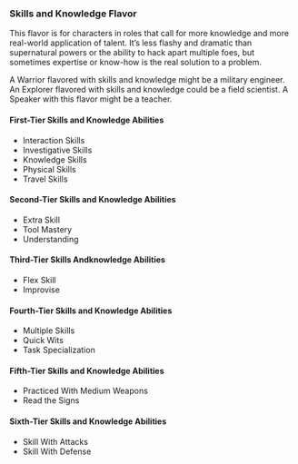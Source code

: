 ### Skills and Knowledge Flavor

<!-- P, ID: 040312 -->

This flavor is for characters in roles that call for more knowledge and more real-world application of talent. It’s less flashy and dramatic than supernatural powers or the ability to hack apart multiple foes, but sometimes expertise or know-how is the real solution to a problem.

<!-- P, ID: 040313 -->

A Warrior flavored with skills and knowledge might be a military engineer. An Explorer flavored with skills and knowledge could be a field scientist. A Speaker with this flavor might be a teacher.

#### First-Tier Skills and Knowledge Abilities

<!-- L, ID: 040316 -->

- Interaction Skills
- Investigative Skills
- Knowledge Skills
- Physical Skills
- Travel Skills

<!-- /L -->

#### Second-Tier Skills and Knowledge Abilities

<!-- L, ID: 040329 -->

- Extra Skill
- Tool Mastery
- Understanding

<!-- /L -->

#### Third-Tier Skills Andknowledge Abilities

<!-- L, ID: 040338 -->

- Flex Skill
- Improvise

<!-- /L -->

#### Fourth-Tier Skills and Knowledge Abilities

<!-- L, ID: 040345 -->

- Multiple Skills
- Quick Wits
- Task Specialization

<!-- /L -->

#### Fifth-Tier Skills and Knowledge Abilities

<!-- L, ID: 040354 -->

- Practiced With Medium Weapons
- Read the Signs

<!-- /L -->

#### Sixth-Tier Skills and Knowledge Abilities

<!-- L, ID: 040361 -->

- Skill With Attacks
- Skill With Defense

<!-- /L -->


